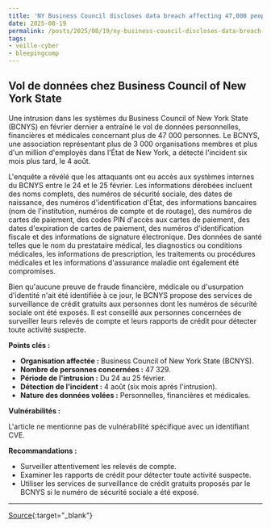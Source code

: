 ```yaml
---
title: 'NY Business Council discloses data breach affecting 47,000 people'
date: 2025-08-19
permalink: /posts/2025/08/19/ny-business-council-discloses-data-breach-affecting-47000-people/
tags:
- veille-cyber
- bleepingcomp
---
```

## Vol de données chez Business Council of New York State

Une intrusion dans les systèmes du Business Council of New York State (BCNYS) en février dernier a entraîné le vol de données personnelles, financières et médicales concernant plus de 47 000 personnes. Le BCNYS, une association représentant plus de 3 000 organisations membres et plus d'un million d'employés dans l'État de New York, a détecté l'incident six mois plus tard, le 4 août.

L'enquête a révélé que les attaquants ont eu accès aux systèmes internes du BCNYS entre le 24 et le 25 février. Les informations dérobées incluent des noms complets, des numéros de sécurité sociale, des dates de naissance, des numéros d'identification d'État, des informations bancaires (nom de l'institution, numéros de compte et de routage), des numéros de cartes de paiement, des codes PIN d'accès aux cartes de paiement, des dates d'expiration de cartes de paiement, des numéros d'identification fiscale et des informations de signature électronique. Des données de santé telles que le nom du prestataire médical, les diagnostics ou conditions médicales, les informations de prescription, les traitements ou procédures médicales et les informations d'assurance maladie ont également été compromises.

Bien qu'aucune preuve de fraude financière, médicale ou d'usurpation d'identité n'ait été identifiée à ce jour, le BCNYS propose des services de surveillance de crédit gratuits aux personnes dont les numéros de sécurité sociale ont été exposés. Il est conseillé aux personnes concernées de surveiller leurs relevés de compte et leurs rapports de crédit pour détecter toute activité suspecte.

**Points clés :**

*   **Organisation affectée :** Business Council of New York State (BCNYS).
*   **Nombre de personnes concernées :** 47 329.
*   **Période de l'intrusion :** Du 24 au 25 février.
*   **Détection de l'incident :** 4 août (six mois après l'intrusion).
*   **Nature des données volées :** Personnelles, financières et médicales.

**Vulnérabilités :**

L'article ne mentionne pas de vulnérabilité spécifique avec un identifiant CVE.

**Recommandations :**

*   Surveiller attentivement les relevés de compte.
*   Examiner les rapports de crédit pour détecter toute activité suspecte.
*   Utiliser les services de surveillance de crédit gratuits proposés par le BCNYS si le numéro de sécurité sociale a été exposé.

---
[Source](https://www.bleepingcomputer.com/news/security/business-council-of-new-york-state-discloses-data-breach-affecting-47-000-people/){:target="_blank"}
